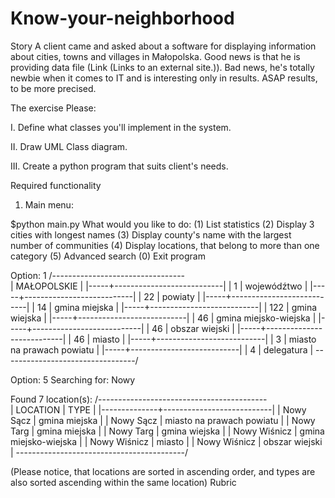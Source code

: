 # Know-your-neighborhood

Story
A client came and asked about a software for displaying information about cities, towns and villages in Małopolska. Good news is that he is providing data file (Link (Links to an external site.)). Bad news, he's totally newbie when it comes to IT and is interesting only in results. ASAP results, to be more precised. 

 

The exercise
Please:

  I. Define what classes you'll implement in the system.

 II. Draw UML Class diagram.

III. Create a python program that suits client's needs.

 

Required functionality
1. Main menu:

$python main.py
What would you like to do:
   (1) List statistics
   (2) Display 3 cities with longest names
   (3) Display county's name with the largest number of communities 
   (4) Display locations, that belong to more than one category
   (5) Advanced search
   (0) Exit program

Option: 1 
/---------------------------------\
|       MAŁOPOLSKIE               |
|-----+---------------------------|
|   1 | wojewódźtwo               |
|-----+---------------------------|
|  22 | powiaty                   |
|-----+---------------------------|
|  14 | gmina miejska             |
|-----+---------------------------|
| 122 | gmina wiejska             |
|-----+---------------------------|
|  46 | gmina miejsko-wiejska     |
|-----+---------------------------|
|  46 | obszar wiejski            |
|-----+---------------------------|
|  46 | miasto                    |
|-----+---------------------------|
|   3 | miasto na prawach powiatu |
|-----+---------------------------|
|   4 | delegatura                |
\---------------------------------/

Option:  5
Searching for: Nowy

Found 7 location(s):
/------------------------------------------\
| LOCATION     | TYPE                      |
|--------------+---------------------------|
| Nowy Sącz    | gmina miejska             |
| Nowy Sącz    | miasto na prawach powiatu |
| Nowy Targ    | gmina miejska             |
| Nowy Targ    | gmina wiejska             |
| Nowy Wiśnicz | gmina miejsko-wiejska     |
| Nowy Wiśnicz | miasto                    |
| Nowy Wiśnicz | obszar wiejski            |
\------------------------------------------/

(Please notice, that locations are sorted in ascending order, and types are also sorted ascending within the same location)
Rubric

